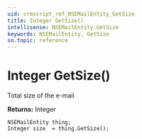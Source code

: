 ```yaml
---
uid: crmscript_ref_NSEMailEntity_GetSize
title: Integer GetSize()
intellisense: NSEMailEntity.GetSize
keywords: NSEMailEntity, GetSize
so.topic: reference
---
```


# Integer GetSize()

Total size of the e-mail

**Returns:** Integer

```crmscript
NSEMailEntity thing;
Integer size  = thing.GetSize();
```

